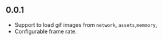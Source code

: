 ## 0.0.1

* Support to load gif images from `network`, `assets`,`memmory`,
* Configurable frame rate.

